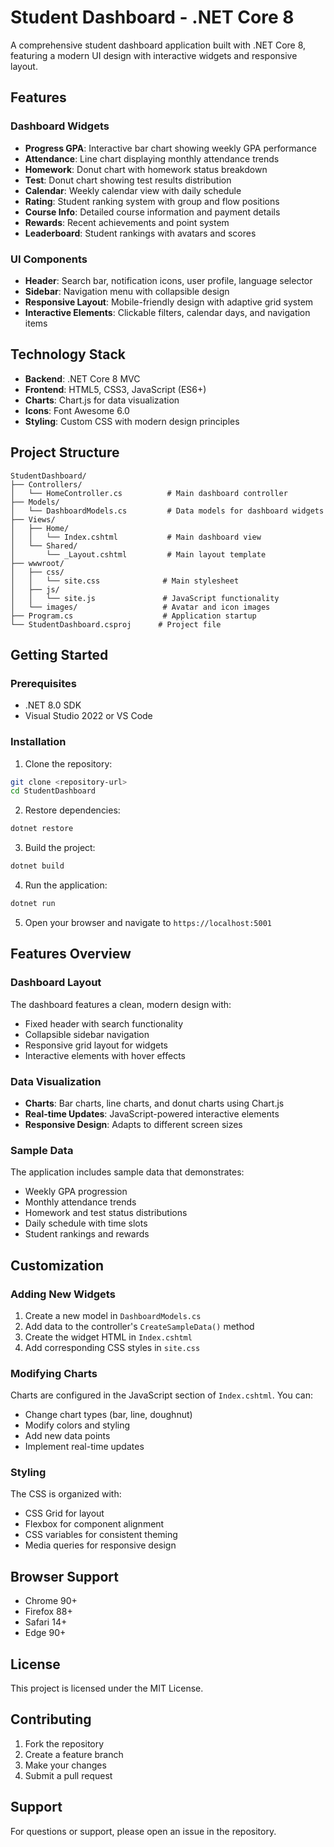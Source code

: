 # Student Dashboard - .NET Core 8

A comprehensive student dashboard application built with .NET Core 8, featuring a modern UI design with interactive widgets and responsive layout.

## Features

### Dashboard Widgets
- **Progress GPA**: Interactive bar chart showing weekly GPA performance
- **Attendance**: Line chart displaying monthly attendance trends
- **Homework**: Donut chart with homework status breakdown
- **Test**: Donut chart showing test results distribution
- **Calendar**: Weekly calendar view with daily schedule
- **Rating**: Student ranking system with group and flow positions
- **Course Info**: Detailed course information and payment details
- **Rewards**: Recent achievements and point system
- **Leaderboard**: Student rankings with avatars and scores

### UI Components
- **Header**: Search bar, notification icons, user profile, language selector
- **Sidebar**: Navigation menu with collapsible design
- **Responsive Layout**: Mobile-friendly design with adaptive grid system
- **Interactive Elements**: Clickable filters, calendar days, and navigation items

## Technology Stack

- **Backend**: .NET Core 8 MVC
- **Frontend**: HTML5, CSS3, JavaScript (ES6+)
- **Charts**: Chart.js for data visualization
- **Icons**: Font Awesome 6.0
- **Styling**: Custom CSS with modern design principles

## Project Structure

```
StudentDashboard/
├── Controllers/
│   └── HomeController.cs          # Main dashboard controller
├── Models/
│   └── DashboardModels.cs         # Data models for dashboard widgets
├── Views/
│   ├── Home/
│   │   └── Index.cshtml           # Main dashboard view
│   └── Shared/
│       └── _Layout.cshtml         # Main layout template
├── wwwroot/
│   ├── css/
│   │   └── site.css              # Main stylesheet
│   ├── js/
│   │   └── site.js               # JavaScript functionality
│   └── images/                   # Avatar and icon images
├── Program.cs                    # Application startup
└── StudentDashboard.csproj      # Project file
```

## Getting Started

### Prerequisites
- .NET 8.0 SDK
- Visual Studio 2022 or VS Code

### Installation

1. Clone the repository:
```bash
git clone <repository-url>
cd StudentDashboard
```

2. Restore dependencies:
```bash
dotnet restore
```

3. Build the project:
```bash
dotnet build
```

4. Run the application:
```bash
dotnet run
```

5. Open your browser and navigate to `https://localhost:5001`

## Features Overview

### Dashboard Layout
The dashboard features a clean, modern design with:
- Fixed header with search functionality
- Collapsible sidebar navigation
- Responsive grid layout for widgets
- Interactive elements with hover effects

### Data Visualization
- **Charts**: Bar charts, line charts, and donut charts using Chart.js
- **Real-time Updates**: JavaScript-powered interactive elements
- **Responsive Design**: Adapts to different screen sizes

### Sample Data
The application includes sample data that demonstrates:
- Weekly GPA progression
- Monthly attendance trends
- Homework and test status distributions
- Daily schedule with time slots
- Student rankings and rewards

## Customization

### Adding New Widgets
1. Create a new model in `DashboardModels.cs`
2. Add data to the controller's `CreateSampleData()` method
3. Create the widget HTML in `Index.cshtml`
4. Add corresponding CSS styles in `site.css`

### Modifying Charts
Charts are configured in the JavaScript section of `Index.cshtml`. You can:
- Change chart types (bar, line, doughnut)
- Modify colors and styling
- Add new data points
- Implement real-time updates

### Styling
The CSS is organized with:
- CSS Grid for layout
- Flexbox for component alignment
- CSS variables for consistent theming
- Media queries for responsive design

## Browser Support
- Chrome 90+
- Firefox 88+
- Safari 14+
- Edge 90+

## License
This project is licensed under the MIT License.

## Contributing
1. Fork the repository
2. Create a feature branch
3. Make your changes
4. Submit a pull request

## Support
For questions or support, please open an issue in the repository.
